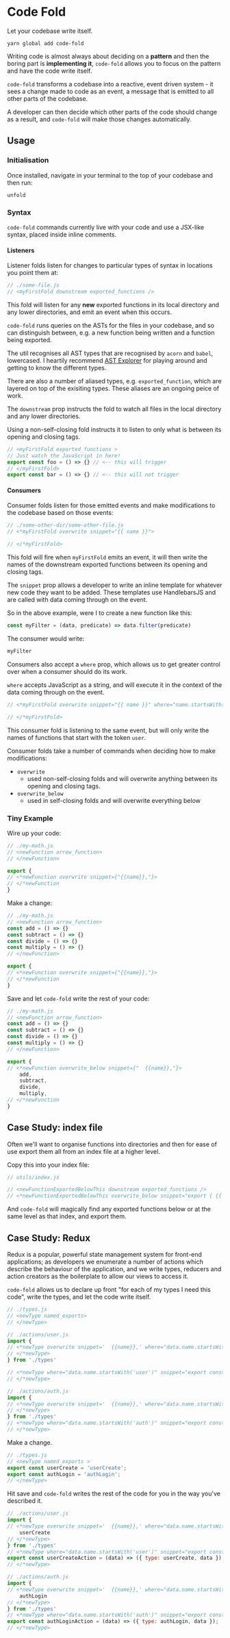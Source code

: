 # Code Fold

Let your codebase write itself.

```
yarn global add code-fold
```

Writing code is almost always about deciding on a __pattern__ and then the boring part is __implementing it__, `code-fold` allows you to focus on the pattern and have the code write itself.

`code-fold` transforms a codebase into a reactive, event driven system - it sees a change made to code as an event, a message that is emitted to all other parts of the codebase.

A developer can then decide which other parts of the code should change as a result, and `code-fold` will make those changes automatically.


## Usage
### Initialisation
Once installed, navigate in your terminal to the top of your codebase and then run:
```
unfold
```

### Syntax

`code-fold` commands currently live with your code and use a JSX-like syntax, placed inside inline comments.

#### Listeners
Listener folds listen for changes to particular types of syntax in locations you point them at:
```js
// ./some-file.js
// <myFirstFold downstream exported_functions />
```
This fold will listen for any __new__ exported functions in its local directory and any lower directories, and emit an event when this occurs.

`code-fold` runs queries on the ASTs for the files in your codebase, and so can distinguish between, e.g. a new function being written and a function being exported. 

The util recognises all AST types that are recognised by `acorn` and `babel`, lowercased. I heartily recommend [AST Explorer](https://astexplorer.net/) for playing around and getting to know the different types.

There are also a number of aliased types, e.g. `exported_function`, which are layered on top of the exisiting types. These aliases are an ongoing peice of work.

The `downstream` prop instructs the fold to watch all files in the local directory and any lower directories.

Using a non-self-closing fold instructs it to listen to only what is between its opening and closing tags.
```js
// <myFirstFold exported_functions >
// Just watch the JavaScript in here!
export const foo = () => {} // <-- this will trigger
// </myFirstFold>
export const bar = () => {} // <-- this will not trigger
```

#### Consumers
Consumer folds listen for those emitted events and make modifications to the codebase based on those events:
```js 
// ./some-other-dir/some-other-file.js
// <*myFirstFold overwrite snippet="{{ name }}">

// </*myFirstFold>
```
This fold will fire when `myFirstFold` emits an event, it will then write the names of the downstream exported functions between its opening and closing tags.

The `snippet` prop allows a developer to write an inline template for whatever new code they want to be added. These templates use HandlebarsJS and are called with data coming through on the event.

So in the above example, were I to create a new function like this:
```js
const myFilter = (data, predicate) => data.filter(predicate) 
```

The consumer would write:
```js
myFilter
```

Consumers also accept a `where` prop, which allows us to get greater control over when a consumer should do its work.

`where` accepts JavaScript as a string, and will execute it in the context of the data coming through on the event.

```js
// <*myFirstFold overwrite snippet="{{ name }}" where="name.startsWith('user')">

// </*myFirstFold>
```

This consumer fold is listening to the same event, but will only write the names of functions that start with the token `user`.

Consumer folds take a number of commands when deciding how to make modifications:
- `overwrite` 
  - used non-self-closing folds and will overwrite anything between its opening and closing tags.
- `overwrite_below`
  - used in self-closing folds and will overwrite everything below

### Tiny Example
Wire up your code:
```js
// ./my-math.js
// <newFunction arrow_function>
// </newFunction>

export {
// <*newFunction overwrite snippet={"{{name}},"}>
// </*newFunction
}
```
Make a change:
```js
// ./my-math.js
// <newFunction arrow_function>
const add = () => {}
const subtract = () => {}
const divide = () => {}
const multiply = () => {}
// </newFunction>

export {
// <*newFunction overwrite snippet={"{{name}},"}>
// </*newFunction
}
```
Save and let `code-fold` write the rest of your code:
```js
// ./my-math.js
// <newFunction arrow_function>
const add = () => {}
const subtract = () => {}
const divide = () => {}
const multiply = () => {}
// </newFunction>

export {
// <*newFunction overwrite_below snippet={"  {{name}},"}>
    add,
    subtract,
    divide,
    multiply,
// </*newFunction
}
```
## Case Study: index file

Often we'll want to organise functions into directories and then for ease of use export them all from an index file at a higher level.

Copy this into your index file:

```js
// utils/index.js

// <newFunctionExportedBelowThis downstream exported_functions />
// <*newFunctionExportedBelowThis overwrite_below snippet="export { {{ name }} } from './{{ relativePath }}'"/>
```

And `code-fold` will magically find any exported functions below or at the same level as that index, and export them.
## Case Study: Redux

Redux is a popular, powerful state management system for front-end applications; as developers we enumerate a number of actions which describe the behaviour of the application, and we write types, reducers and action creators as the boilerplate to allow our views to access it.

`code-fold` allows us to declare up front "for each of my types I need this code", write the types, and let the code write itself.

```js
// ./types.js
// <newType named_exports>
// </newType>

// ./actions/user.js
import {
// <*newType overwrite snippet='  {{name}},' where="data.name.startsWith('user')">
// </*newType> 
} from './types'

// <*newType where="data.name.startsWith('user')" snippet="export const {{ name }}Action = (data) => ({ type: {{ name }}, data })">
// </*newType>

// ./actions/auth.js
import {
// <*newType overwrite snippet='  {{name}},' where="data.name.startsWith('auth')">
// </*newType> 
} from './types'
// <*newType where="data.name.startsWith('auth')" snippet="export const {{ name }}Action = (data) => ({ type: {{ name }}, data })>
// </*newType>
```

Make a change.

```js
// ./types.js
// <newType named_exports >
export const userCreate = 'userCreate';
export const authLogin = 'authLogin';
// </newType>
```

Hit save and `code-fold` writes the rest of the code for you in the way you've described it.

```js
// ./actions/user.js
import {
// <*newType overwrite snippet='  {{name}},' where="data.name.startsWith('user')">
    userCreate
// </*newType> 
} from './types'
// <*newType where="data.name.startsWith('user')" snippet="export const {{ name }}Action = (data) => ({ type: {{ name }}, data })">
export const userCreateAction = (data) => ({ type: userCreate, data });
// </*newType>

// ./actions/auth.js
import {
// <*newType overwrite snippet='  {{name}},' where="data.name.startsWith('user')">
    authLogin
// </*newType> 
} from './types'
// <*newType where="data.name.startsWith('auth')" snippet="export const {{ name }}Action = (data) => ({ type: {{ name }}, data })>
export const authLoginAction = (data) => ({ type: authLogin, data });
// </*newType>
```